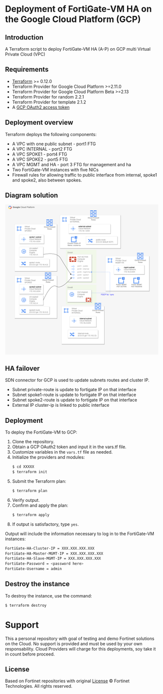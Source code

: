# Deployment of FortiGate-VM HA on the Google Cloud Platform (GCP)
## Introduction
A Terraform script to deploy FortiGate-VM HA (A-P) on GCP multi Virtual Private Cloud (VPC)

## Requirements
* [Terraform](https://learn.hashicorp.com/terraform/getting-started/install.html) >= 0.12.0
* Terraform Provider for Google Cloud Platform >=2.11.0
* Terraform Provider for Google Cloud Platform Beta >=2.13
* Terraform Provider for random 2.2.1
* Terraform Provider for template 2.1.2
* A [GCP OAuth2 access token](https://developers.google.com/identity/protocols/OAuth2)

## Deployment overview
Terraform deploys the following components:
   - A VPC with one public subnet - port1 FTG
   - A VPC INTERNAL - port2 FTG
   - A VPC SPOKE1 - port4 FTG
   - A VPC SPOKE2 - port5 FTG
   - A VPC MGMT and HA - port 3 FTG for management and ha
   - Two FortiGate-VM instances with five NICs
   - Firewall rules for allowing traffic to public interface from internal, spoke1 and spoke2, also between spokes.

## Diagram solution

![FortiGate reference architecture overview](images/Schema-FGT-HA-multi-vpc.png)

## HA failover
SDN connector for GCP is used to update subnets routes and cluster IP.
   - Subnet private-route is update to fortigate IP on that interface
   - Subnet spoke1-route is update to fortigate IP on that interface
   - Subnet spoke2-route is update to fortigate IP on that interface
   - External IP cluster-ip is linked to public interface

## Deployment
To deploy the FortiGate-VM to GCP:
1. Clone the repository.
2. Obtain a GCP OAuth2 token and input it in the vars.tf file.
3. Customize variables in the `vars.tf` file as needed.
4. Initialize the providers and modules:
   ```sh
   $ cd XXXXX
   $ terraform init
    ```
5. Submit the Terraform plan:
   ```sh
   $ terraform plan
   ```
6. Verify output.
7. Confirm and apply the plan:
   ```sh
   $ terraform apply
   ```
8. If output is satisfactory, type `yes`.

Output will include the information necessary to log in to the FortiGate-VM instances:
```sh
FortiGate-HA-Cluster-IP = XXX.XXX.XXX.XXX
FortiGate-HA-Master-MGMT-IP = XXX.XXX.XXX.XXX
FortiGate-HA-Slave-MGMT-IP = XXX.XXX.XXX.XXX
FortiGate-Password = <password here>
FortiGate-Username = admin
```

## Destroy the instance
To destroy the instance, use the command:
```sh
$ terraform destroy
```

# Support
This a personal repository with goal of testing and demo Fortinet solutions on the Cloud. No support is provided and must be used by your own responsability. Cloud Providers will charge for this deployments, soy take it in count before proceed.

## License
Based on Fortinet repositories with original [License](https://github.com/fortinet/fortigate-terraform-deploy/blob/master/LICENSE) © Fortinet Technologies. All rights reserved.